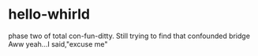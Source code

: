 # hello-whirld
phase two of total con-fun-ditty.
Still trying to find that confounded bridge
Aww yeah...I said,"excuse me"
